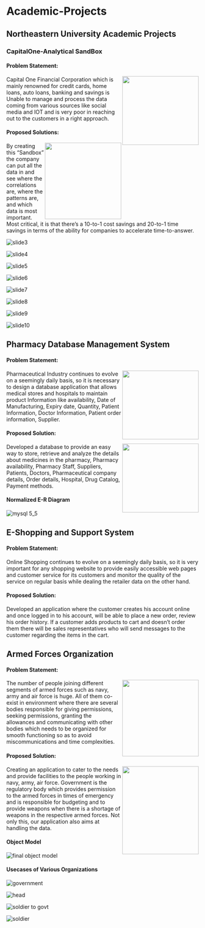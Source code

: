 # Academic-Projects
## Northeastern University Academic Projects
### CapitalOne-Analytical SandBox
#### Problem Statement:
<img src="https://user-images.githubusercontent.com/32745887/32516709-3e37f2a4-c3d2-11e7-9378-687ed0301bfc.png" width="200" height="180" align="right" />
Capital One Financial Corporation which is mainly renowned  for credit cards, home loans, auto loans, banking and savings is Unable to manage and process the data coming from various sources like social media and IOT and is very poor in reaching out to the customers in a right approach. 

#### Proposed Solutions:

<img src="https://user-images.githubusercontent.com/32745887/32516710-3e4ef58a-c3d2-11e7-91cb-22ca624288ab.jpg" width="200" height="200" align="right" />
By creating this “Sandbox” the company can put all the data in and see where the correlations are, where the patterns are, and which data is  most important. Most critical, it is that there’s a 10-to-1 cost savings and 20-to-1 time savings in terms of the ability for companies to accelerate  time-to-answer.

![slide3](https://user-images.githubusercontent.com/32745887/32517064-4f628778-c3d3-11e7-91e5-2d288893845a.JPG)

![slide4](https://user-images.githubusercontent.com/32745887/32517065-4f754106-c3d3-11e7-9dcd-5331c125ad92.JPG)

![slide5](https://user-images.githubusercontent.com/32745887/32517066-4f851aea-c3d3-11e7-8897-7147400731ca.JPG)

![slide6](https://user-images.githubusercontent.com/32745887/32517067-4f93a114-c3d3-11e7-8bdb-d92cb0c4332d.JPG)

![slide7](https://user-images.githubusercontent.com/32745887/32517068-4f9d9872-c3d3-11e7-83ef-025db5489f2e.JPG)

![slide8](https://user-images.githubusercontent.com/32745887/32517069-4fae22d2-c3d3-11e7-9561-698faa5cf4e8.JPG)

![slide9](https://user-images.githubusercontent.com/32745887/32517070-4fbc3fe8-c3d3-11e7-84fe-aeac860ac56f.JPG)

![slide10](https://user-images.githubusercontent.com/32745887/32517071-4fc87dbc-c3d3-11e7-8dec-4937b6f0ba54.JPG)

## Pharmacy Database Management System
#### Problem Statement:
<img src="https://user-images.githubusercontent.com/32745887/32517784-74994be2-c3d5-11e7-9bd1-97dfc825ec29.jpg" width="200" height="180" align="right" />
Pharmaceutical Industry continues to evolve on a seemingly daily basis, so it is necessary to design a database application that allows medical stores and hospitals to maintain product Information like availability, Date of Manufacturing, Expiry date, Quantity, Patient Information, Doctor Information, Patient order information, Supplier.

#### Proposed Solution:
<img src="https://user-images.githubusercontent.com/32745887/32517782-747b002e-c3d5-11e7-9762-40861875ec7a.jpg" width="200" height="180" align="right" />
Developed a database to provide an easy way to store, retrieve and analyze the details about medicines in the pharmacy, Pharmacy availability, Pharmacy Staff, Suppliers, Patients, Doctors, Pharmaceutical company details, Order details, Hospital, Drug Catalog, Payment methods.


#### Normalized E-R Diagram

![mysql 5_5](https://user-images.githubusercontent.com/32745887/32517783-74867710-c3d5-11e7-8101-b7b47a94f022.jpeg)

## E-Shopping and Support System
#### Problem Statement:
Online Shopping continues to evolve on a seemingly daily basis, so it is very important for any shopping website to provide easily accessible web pages and customer service for its customers and monitor the quality of the service on regular basis while dealing the retailer data on the other hand. 

#### Proposed Solution:
Developed an application where the customer creates his account online and once logged in to his account, will be able to place a new order, review his order history. If a customer adds products to cart and doesn’t order them there will be sales representatives who will send messages to the customer regarding the items in the cart.

## Armed Forces Organization
#### Problem Statement:
<img src="https://user-images.githubusercontent.com/32745887/32515776-2ac60402-c3cf-11e7-9988-8dc8d7b330a1.jpg" width="200" height="200" align="right" />

The number of people joining different segments of armed forces such as navy, army and air force is huge. All of them co-exist in environment where there are several bodies responsible for giving permissions, seeking permissions, granting the allowances and communicating with other bodies which needs to be organized for smooth functioning so as to avoid miscommunications and time complexities.

#### Proposed Solution:
<img src="https://user-images.githubusercontent.com/32745887/32515775-2ab1a6ba-c3cf-11e7-99aa-3803d7969459.jpg" width="200" height="230" align="right" />

Creating an application to cater to the needs and provide facilities to the people working in navy, army, air force. Government is the regulatory body which provides permission to the armed forces in times of emergency and is responsible for budgeting and to provide weapons when there is a shortage of weapons in the respective armed forces.
Not only this, our application also aims at handling the data.

#### Object Model

![final object model](https://user-images.githubusercontent.com/32745887/32514901-5e550da2-c3cc-11e7-94bc-b8bc3dbd8837.png)

#### Usecases of Various Organizations 

![government](https://user-images.githubusercontent.com/32745887/32514902-5e69c53a-c3cc-11e7-959b-1aa93f9d0333.png)

![head](https://user-images.githubusercontent.com/32745887/32514903-5e7c62a8-c3cc-11e7-88c9-9b55b2eec0cd.png)

![soldier to govt](https://user-images.githubusercontent.com/32745887/32514904-5e8c402e-c3cc-11e7-8cf6-1edd44833779.png)

![soldier](https://user-images.githubusercontent.com/32745887/32514905-5e9cc246-c3cc-11e7-8d7e-414f1d788af7.png)
